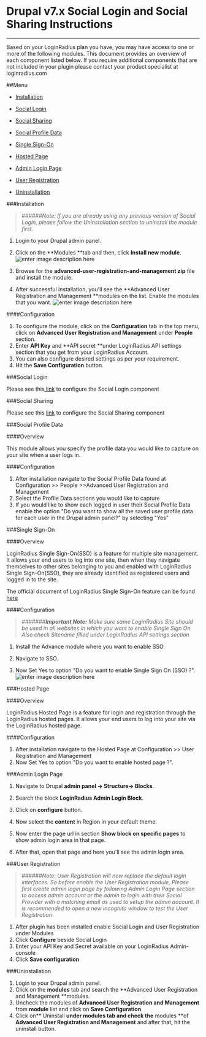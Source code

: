 # Drupal v7.x Social Login and Social Sharing Instructions

---

Based on your LoginRadius plan you have, you may have access to one or more of the following modules. This document provides an overview of each component listed below. If you require additional components that are not included in your plugin please contact your product specialist at loginradius.com

##Menu

- [Installation](https://support.loginradius.com/hc/en-us/articles/201994543-Drupal-v7-x-Social-Login-and-Social-Sharing-Instructions#install)
- [Social Login](https://support.loginradius.com/hc/en-us/articles/201994543-Drupal-v7-x-Social-Login-and-Social-Sharing-Instructions#sociallogin)

- [Social Sharing](https://support.loginradius.com/hc/en-us/articles/201994543-Drupal-v7-x-Social-Login-and-Social-Sharing-Instructions#sharing)

- [ Social Profile Data](https://support.loginradius.com/hc/en-us/articles/201994543-Drupal-v7-x-Social-Login-and-Social-Sharing-Instructions#profiledata)

- [Single Sign-On
  ](https://support.loginradius.com/hc/en-us/articles/201994543-Drupal-v7-x-Social-Login-and-Social-Sharing-Instructions#sso)
- [Hosted Page](https://support.loginradius.com/hc/en-us/articles/201994543-Drupal-v7-x-Social-Login-and-Social-Sharing-Instructions#hostedpage)

- [Admin Login Page](https://support.loginradius.com/hc/en-us/articles/201994543-Drupal-v7-x-Social-Login-and-Social-Sharing-Instructions#adminloginpage)

- [User Registration
  ](https://support.loginradius.com/hc/en-us/articles/201994543-Drupal-v7-x-Social-Login-and-Social-Sharing-Instructions#user_registration)
- [Uninstallation](https://support.loginradius.com/hc/en-us/articles/201994543-Drupal-v7-x-Social-Login-and-Social-Sharing-Instructions#uninstall)

###Installation

> ######_Note: If you are already using any previous version of Social Login, please follow the Uninstallation section to uninstall the module first._

1. Login to your Drupal admin panel.

2. Click on the **Modules **tab and then, click **Install new module**.
   ![enter image description here](https://apidocs.lrcontent.com/images/drupal-img-1_1157258d12558558da7.68347696.png)
3. Browse for the **advanced-user-registration-and-management zip** file and install the module.

4. After successful installation, you'll see the **Advanced User Registration and Management **modules on the list. Enable the modules that you want.
   ![enter image description here](https://apidocs.lrcontent.com/images/durapl_module_list_2010758d1259da24ff4.47472115.png)

####Configuration

1. To configure the module, click on the **Configuration** tab in the top menu, click on **Advanced User Registration and Management** under **People** section.
2. Enter **API Key** and **API secret **under LoginRadius API settings section that you get from your LoginRadius Account.
3. You can also configure desired settings as per your requirement.
4. Hit the **Save Configuration** button.

###Social Login

Please see this[ link](https://support.loginradius.com/hc/en-us/articles/201994543-Drupal-v7-x-Social-Login-and-Social-Sharing-Instructions) to configure the Social Login component

###Social Sharing

Please see this [link](https://support.loginradius.com/hc/en-us/articles/201994543-Drupal-v7-x-Social-Login-and-Social-Sharing-Instructions) to configure the Social Sharing component

###Social Profile Data

####Overview

This module allows you specify the profile data you would like to capture on your site when a user logs in.

####Configuration

1. After installation navigate to the Social Profile Data found at Configuration >> People >>Advanced User Registration and Management
2. Select the Profile Data sections you would like to capture
3. If you would like to show each logged in user their Social Profile Data enable the option "Do you want to show all the saved user profile data for each user in the Drupal admin panel?" by selecting "Yes"

###Single Sign-On

####Overview

LoginRadius Single Sign-On(SSO) is a feature for multiple site management. It allows your end users to log into one site, then when they navigate themselves to other sites belonging to you and enabled with LoginRadius Single Sign-On(SSO), they are already identified as registered users and logged in to the site.

The official document of LoginRadius Single Sign-On feature can be found[ here](/api/v1/single-sign-on/sso-overview)

####Configuration

> #######_**Important Note:** Make sure same LoginRadius Site should be used in all websites in which you want to enable Single Sign On. Also check Sitename filled under LoginRadius API settings section_

1. Install the Advance module where you want to enable SSO.

2. Navigate to SSO.

3. Now Set Yes to option "Do you want to enable Single Sign On (SSO) ?".
   ![enter image description here](https://apidocs.lrcontent.com/images/drupal-img-6_2328258d1273ea01ec1.03403735.png)

###Hosted Page

####Overview

LoginRadius Hosted Page is a feature for login and registration through the LoginRadius hosted pages. It allows your end users to log into your site via the LoginRadius hosted page.

####Configuration

1. After installation navigate to the Hosted Page at Configuration >> User Registration and Management
2. Now Set Yes to option "Do you want to enable hosted page ?".

###Admin Login Page

1. Navigate to Drupal **admin panel -> Structure-> Blocks**.
2. Search the block **LoginRadius Admin Login Block**.
3. Click on **configure** button.
4. Now select the **content** in Region in your default theme.
5. Now enter the page url in section **Show block on specific pages** to show admin login area in that page.

6. After that, open that page and here you'll see the admin login area.

###User Registration

> ######_Note: User Registration will now replace the default login interfaces. So before enable the User Registration module, Please first create admin login page by following Admin Login Page section to access admin account or the admin to login with their Social Provider with a matching email as used to setup the admin account. It is recommended to open a new incognito window to test the User Registration_

1. After plugin has been installed enable Social Login and User Registration under Modules
2. Click **Configure** beside Social Login
3. Enter your API Key and Secret available on your LoginRadius Admin-console
4. Click **Save configuration**

###Uninstallation

1. Login to your Drupal admin panel.
2. Click on the **modules** tab and search the **Advanced User Registration and Management **modules.
3. Uncheck the modules of **Advanced User Registration and Management** from **module** list and click on **Save Configuration**.
4. Click on** Uninstall **under **modules** tab and check the** modules **of **Advanced User Registration and Management** and after that, hit the uninstall button.
